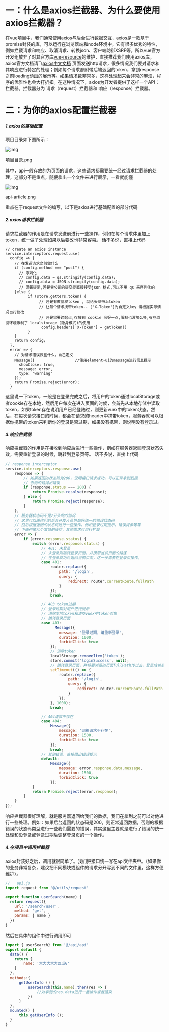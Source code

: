 # 一：什么是axios拦截器、为什么要使用axios拦截器？

在vue项目中，我们通常使用axios与后台进行数据交互，axios是一款基于promise封装的库，可以运行在浏览器端和node环境中。它有很多优秀的特性，例如拦截请求和响应、取消请求、转换json、客户端防御XSRF等。所以vue官方开发组放弃了对其官方库[vue-resource](https://www.npmjs.com/package/vue-resource)的维护，直接推荐我们使用axios库。axios官方文档请飞[axios中文文档](http://www.axios-js.com/)
 页面发送http请求，很多情况我们要对请求和其响应进行特定的处理；例如每个请求都附带后端返回的token，拿到response之前loading动画的展示等。如果请求数非常多，这样处理起来会非常的麻烦，程序的优雅性也会大打折扣。在这种情况下，axios为开发者提供了这样一个API：拦截器。拦截器分为 请求（request）拦截器和 响应（response）拦截器。

# 二：为你的axios配置拦截器

##### 1.axios的基础配置

项目目录如下图所示：





![img](https:////upload-images.jianshu.io/upload_images/6667949-1c33b38b2f60f8bf.png?imageMogr2/auto-orient/strip|imageView2/2/w/779/format/webp)

项目目录.png



其中，api一般存放的为页面的请求，这些请求都需要统一经过请求拦截器的处理，这部分不是重点，随便拿出一个文件来进行展示，一看就能懂





![img](https:////upload-images.jianshu.io/upload_images/6667949-deb20eade827c6d6.png?imageMogr2/auto-orient/strip|imageView2/2/w/882/format/webp)

api-article.png


 重点在于request文件的编写，以下是axios进行基础配置的部分代码 

##### 2.axios请求拦截器

请求拦截器的作用是在请求发送前进行一些操作，例如在每个请求体里加上token，统一做了处理如果以后要改也非常容易。
 话不多说，直接上代码



```tsx
// create an axios instance
service.interceptors.request.use(
  config => {
    // 在发送请求之前做什么
    if (config.method === "post") {
      // 序列化
      // config.data = qs.stringify(config.data);
      // config.data = JSON.stringify(config.data);
      // 温馨提示,若是贵公司的提交能直接接受json 格式,可以不用 qs 来序列化的
    }else {
          if (store.getters.token) {
               // 若是有做鉴权token , 就给头部带上token
               // 让每个请求携带token-- ['X-Token']为自定义key 请根据实际情况自行修改
               // 若是需要跨站点,存放到 cookie 会好一点,限制也没那么多,有些浏览环境限制了 localstorage (隐身模式)的使用
                config.headers['X-Token'] = getToken()
          }
    }
    return config;
  },
  error => {
    // 对请求错误做些什么，自己定义
    Message({                  //使用element-ui的message进行信息提示
      showClose: true,
      message: error,
      type: "warning"
    });
    return Promise.reject(error);
  }
```

这里说一下token，一般是在登录完成之后，将用户的token通过localStorage或者cookie存在本地，然后用户每次在进入页面的时候，会首先从本地存储中读取token，如果token存在说明用户已经登陆过，则更新vuex中的token状态。然后，在每次请求接口的时候，都会在请求的header中携带token，服务器就可以根据你携带的token来判断你的登录是否过期，如果没有携带，则说明没有登录过。

##### 3.响应拦截器

响应拦截器的作用是在接收到响应后进行一些操作，例如在服务器返回登录状态失效，需要重新登录的时候，跳转到登录页等。
 话不多说，直接上代码



```jsx
// response interceptor
service.interceptors.response.use(
    response => {
        // 如果返回的状态码为200，说明接口请求成功，可以正常拿到数据
        // 否则的话抛出错误
        if (response.status === 200) {
            return Promise.resolve(response);
        } else {
            return Promise.reject(response);
        }
    },
    // 服务器状态码不是2开头的的情况
    // 这里可以跟你们的后台开发人员协商好统一的错误状态码
    // 然后根据返回的状态码进行一些操作，例如登录过期提示，错误提示等等
    // 下面列举几个常见的操作，其他需求可自行扩展
    error => {
        if (error.response.status) {
            switch (error.response.status) {
                // 401: 未登录
                // 未登录则跳转登录页面，并携带当前页面的路径
                // 在登录成功后返回当前页面，这一步需要在登录页操作。
                case 401:
                    router.replace({
                        path: '/login',
                        query: {
                            redirect: router.currentRoute.fullPath
                        }
                    });
                    break;

                // 403 token过期
                // 登录过期对用户进行提示
                // 清除本地token和清空vuex中token对象
                // 跳转登录页面
                case 403:
                      Message({
                        message: '登录过期，请重新登录',
                        duration: 1000,
                        forbidClick: true
                    });
                    // 清除token
                    localStorage.removeItem('token');
                    store.commit('loginSuccess', null);
                    // 跳转登录页面，并将要浏览的页面fullPath传过去，登录成功后跳转需要访问的页面
                    setTimeout(() => {
                        router.replace({
                            path: '/login',
                            query: {
                                redirect: router.currentRoute.fullPath
                            }
                        });
                    }, 1000);
                    break;

                // 404请求不存在
                case 404:
                    Message({
                        message: '网络请求不存在',
                        duration: 1500,
                        forbidClick: true
                    });
                    break;
                // 其他错误，直接抛出错误提示
                default:
                    Message({
                        message: error.response.data.message,
                        duration: 1500,
                        forbidClick: true
                    });
            }
            return Promise.reject(error.response);
        }
    }
});
```

响应拦截器很好理解，就是服务器返回给我们的数据，我们在拿到之前可以对他进行一些处理。例如：如果后台返回的状态码是200，则正常返回数据，否则的根据错误的状态码类型进行一些我们需要的错误，其实这里主要就是进行了错误的统一处理和没登录或登录过期后调整登录页的一个操作。

##### 4.在项目中调用拦截器

axios封装好之后，调用就很简单了。我们把接口统一写在api文件夹中。（如果你的业务非常复杂，建议把不同模块或组件的请求分开写到不同的文件里，这样方便维护）。



```jsx
//   api.js
import request from '@/utils/request'

export function userSearch(name) {
  return request({
    url: '/search/user',
    method: 'get',
    params: { name }
  })
}
```

然后在具体的组件中进行调用即可



```jsx
import { userSearch} from '@/api/api'
export default {
  data() {
    return {
        name: '大大大大大西瓜G'
    }
  },
  methods:{
      getUserInfo () {
          userSearch(this.name).then(res => {
              //对拿到的res.data进行一番操作或者渲染
          })
      }
  },
  mounted() {
      this.getUserInfo ();
  }
}
```